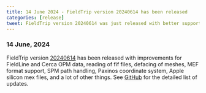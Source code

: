 ```yaml
---
title: 14 June 2024 - FieldTrip version 20240614 has been released
categories: [release]
tweet: FieldTrip version 20240614 was just released with better support for FieldLine and Cerca OPM data and many other improvements. See http://www.fieldtriptoolbox.org/#14-june-2024
---
```


### 14 June, 2024

FieldTrip version [20240614](http://github.com/fieldtrip/fieldtrip/releases/tag/20240614) has been released with improvements for FieldLine and Cerca OPM data, reading of fif files, defacing of meshes, MEF format support, SPM path handling, Paxinos coordinate system, Apple silicon mex files, and a lot of other things. See [GitHub](https://github.com/fieldtrip/fieldtrip/compare/20231025...20240614) for the detailed list of updates.
